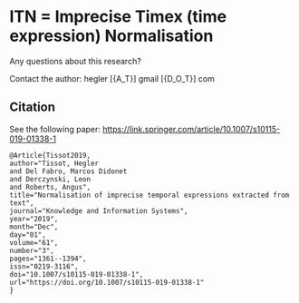 # ITN = Imprecise Timex (time expression) Normalisation

Any questions about this research? 

Contact the author: hegler [{A_T}] gmail [{D_O_T}] com

## Citation
See the following paper:
https://link.springer.com/article/10.1007/s10115-019-01338-1

```
@Article{Tissot2019,
author="Tissot, Hegler
and Del Fabro, Marcos Didonet
and Derczynski, Leon
and Roberts, Angus",
title="Normalisation of imprecise temporal expressions extracted from text",
journal="Knowledge and Information Systems",
year="2019",
month="Dec",
day="01",
volume="61",
number="3",
pages="1361--1394",
issn="0219-3116",
doi="10.1007/s10115-019-01338-1",
url="https://doi.org/10.1007/s10115-019-01338-1"
}
```

